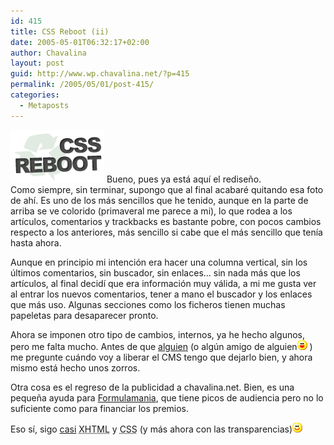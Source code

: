 ```yaml
---
id: 415
title: CSS Reboot (ii)
date: 2005-05-01T06:32:17+02:00
author: Chavalina
layout: post
guid: http://www.wp.chavalina.net/?p=415
permalink: /2005/05/01/post-415/
categories:
  - Metaposts
---
```

<img class="imgizqda" src="/imagenes/fotos/cssreboot.gif" alt="CSS Reboot" /> Bueno, pues ya está aquí el rediseño.  
Como siempre, sin terminar, supongo que al final acabaré quitando esa foto de ahí. Es uno de los más sencillos que he tenido, aunque en la parte de arriba se ve colorido (primaveral me parece a mi), lo que rodea a los artículos, comentarios y trackbacks es bastante pobre, con pocos cambios respecto a los anteriores, más sencillo si cabe que el más sencillo que tenía hasta ahora.

Aunque en principio mi intención era hacer una columna vertical, sin los últimos comentarios, sin buscador, sin enlaces… sin nada más que los artículos, al final decidí que era información muy válida, a mi me gusta ver al entrar los nuevos comentarios, tener a mano el buscador y los enlaces que más uso. Algunas secciones como los ficheros tienen muchas papeletas para desaparecer pronto.

Ahora se imponen otro tipo de cambios, internos, ya he hecho algunos, pero me falta mucho. Antes de que <a href="http://blackshell.usebox.net/" target="_blank">alguien</a> (o algún amigo de alguien![emo](/imagenes/emoticonos/risa.gif) ) me pregunte cuándo voy a liberar el CMS tengo que dejarlo bien, y ahora mismo está hecho unos zorros.

Otra cosa es el regreso de la publicidad a chavalina.net. Bien, es una pequeña ayuda para <a href="http://www.formulamania.com/" target="_blank">Formulamania</a>, que tiene picos de audiencia pero no lo suficiente como para financiar los premios.

Eso sí, sigo <a href="http://validator.w3.org/check?uri=www.chavalina.net" target="_blank">casi</a> <acronym title="eXtended HyperText Markup Language">XHTML</acronym> y <acronym title="Cascade Style Sheets">CSS</acronym> (y más ahora con las transparencias)![emo](/imagenes/emoticonos/sonrisa.gif)
